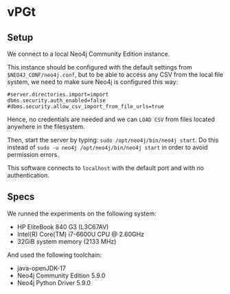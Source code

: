 # vPGt

## Setup 

We connect to a local Neo4j Community Edition instance. 

This instance should be configured with the default settings from `$NEO4J_CONF/neo4j.conf`, 
but to be able to access any CSV from the local file system, we need to make sure Neo4j is configured this way:
```
#server.directories.import=import
dbms.security.auth_enabled=false
#dbms.security.allow_csv_import_from_file_urls=true
```

Hence, no credentials are needed and we can `LOAD CSV` from files located anywhere in the filesystem.

Then, start the server by typing: `sudo /opt/neo4j/bin/neo4j start`.
Do this instead of `sudo -u neo4j /opt/neo4j/bin/neo4j start` in order to avoid permission errors.

This software connects to `localhost` with the default port and with no authentication.

## Specs

We runned the experiments on the following system: 
* HP EliteBook 840 G3 (L3C67AV)
* Intel(R) Core(TM) i7-6600U CPU @ 2.60GHz
* 32GiB system memory (2133 MHz)

And used the following toolchain:
* java-openJDK-17
* Neo4j Community Edition 5.9.0
* Neo4j Python Driver 5.9.0




